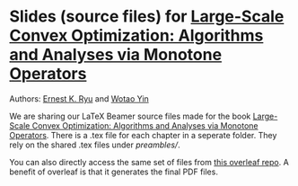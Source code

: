 # Slides (source files) for [Large-Scale Convex Optimization: Algorithms and Analyses via Monotone Operators](https://large-scale-book.mathopt.com/)
Authors: [Ernest K. Ryu](http://www.math.snu.ac.kr/~ernestryu/) and [Wotao Yin](https://wotaoyin.mathopt.com/)

We are sharing our LaTeX Beamer source files made for the book [Large-Scale Convex Optimization: Algorithms and Analyses via Monotone Operators](https://large-scale-book.mathopt.com/). There is a .tex file for each chapter in a seperate folder. They rely on the shared .tex files under *preambles/*.

You can also directly access the same set of files from [this overleaf repo](https://www.overleaf.com/read/tsrbtmrxkcqr). A benefit of overleaf is that it generates the final PDF files.



